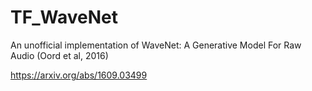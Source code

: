 # TF_WaveNet
An unofficial implementation of WaveNet: A Generative Model For Raw Audio (Oord et al, 2016)

https://arxiv.org/abs/1609.03499
